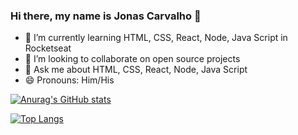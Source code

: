 ### Hi there, my name is Jonas Carvalho 👋

- 🌱 I’m currently learning HTML, CSS, React, Node, Java Script in Rocketseat
- 👯 I’m looking to collaborate on open source projects
- 💬 Ask me about HTML, CSS, React, Node, Java Script
- 😄 Pronouns: Him/His

[![Anurag's GitHub stats](https://github-readme-stats.vercel.app/api?username=jonasmcarvalho&show_icons=true&theme=tokyonight)](https://github.com/anuraghazra/github-readme-stats)

[![Top Langs](https://github-readme-stats.vercel.app/api/top-langs/?username=jonasmcarvalho&layout=compact)](https://github.com/anuraghazra/github-readme-stats)

<!--
**jonasmcarvalho/jonasmcarvalho** is a ✨ _special_ ✨ repository because its `README.md` (this file) appears on your GitHub profile.

Here are some ideas to get you started:

- 🌱 I’m currently learning HTML, CSS, React, Node, Java Script on Rocketseat
- 👯 I’m looking to collaborate on open source projects
- 💬 Ask me about HTML, CSS, React, Node, Java Script
- 📫 How to reach me: ...
- 😄 Pronouns: Him/His
- ⚡ Fun fact: ...
-->
